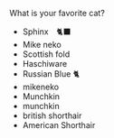 What is your favorite cat?
- Sphinx　🐈‍⬛
- Mike neko
- Scottish fold
- Haschiware
- Russian Blue 🐈
- mikeneko
- Munchkin
- munchkin
- british shorthair
- American Shorthair
